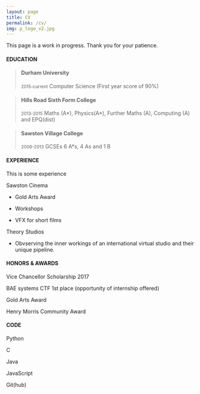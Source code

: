 ```yaml
---
layout: page
title: CV
permalink: /cv/
img: p_logo_v2.jpg
---
```


This page is a work in progress. Thank you for your patience.

#### EDUCATION

> #### Durham University
> <small>2015-current</small>
> Computer Science (First year score of 90%)

> #### Hills Road Sixth Form College
> <small>2013-2015</small>
> Maths (A\*), Physics(A\*), Further Maths (A), Computing (A) and EPQ(dist)

> #### Sawston Village College
> <small>2008-2013</small>
> GCSEs 6 A*s, 4 As and 1 B

#### EXPERIENCE

This is some experience

Sawston Cinema

* Gold Arts Award

* Workshops

* VFX for short films

Theory Studios

* Obvserving the inner workings of an international virtual studio and their unique pipeline.

#### HONORS & AWARDS

Vice Chancellor Scholarship 2017

BAE systems CTF 1st place (opportunity of internship offered)

Gold Arts Award

Henry Morris Community Award

#### CODE

Python

C

Java

JavaScript

Git(hub)
